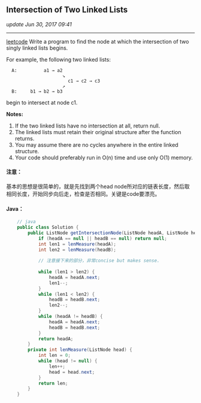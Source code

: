 ## Intersection of Two Linked Lists
_update Jun 30, 2017 09:41_

---
[leetcode](https://leetcode.com/problems/intersection-of-two-linked-lists/#/description)
Write a program to find the node at which the intersection of two singly linked lists begins.


For example, the following two linked lists:

      A:          a1 → a2
                         ↘
                           c1 → c2 → c3
                         ↗            
      B:     b1 → b2 → b3
begin to intersect at node c1.


**Notes:**

  1.  If the two linked lists have no intersection at all, return null.
  2.  The linked lists must retain their original structure after the function returns.
  3.  You may assume there are no cycles anywhere in the entire linked structure.
  4.  Your code should preferably run in O(n) time and use only O(1) memory.

#### 注意：
基本的思想是很简单的，就是先找到两个head node所对应的链表长度，然后取相同长度，开始同步向后走，检查是否相同。关键是code要漂亮。

#### Java：
```java
    // java
    public class Solution {
        public ListNode getIntersectionNode(ListNode headA, ListNode headB) {
            if (headA == null || headB == null) return null;
            int len1 = lenMeasure(headA);
            int len2 = lenMeasure(headB);
            
            // 注意接下来的部分，非常concise but makes sense.
            
            while (len1 > len2) {
                headA = headA.next;
                len1--;
            }
            while (len1 < len2) {
                headB = headB.next;
                len2--;
            }
            while (headA != headB) {
                headA = headA.next;
                headB = headB.next;
            }
            return headA;
        }
        private int lenMeasure(ListNode head) {
            int len = 0;
            while (head != null) {
                len++;
                head = head.next;
            }
            return len;
        }
    }
```